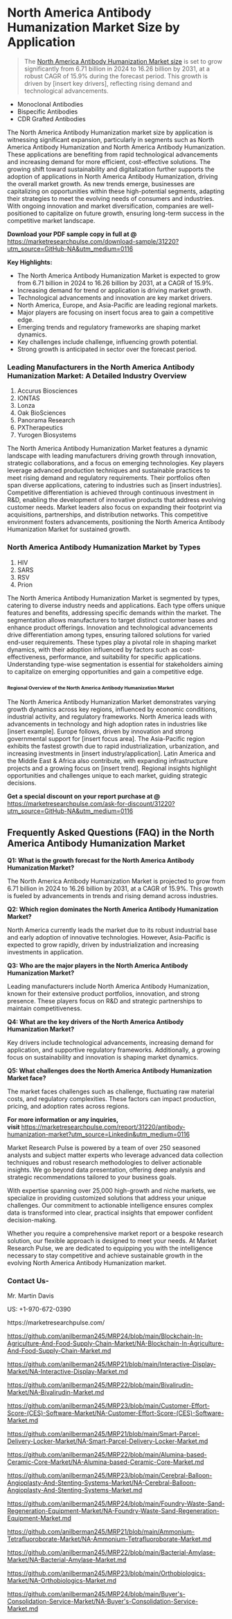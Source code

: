 <h1>North America Antibody Humanization Market&nbsp;Size by Application</h1><blockquote><p>The <a href="https://marketresearchpulse.com/download-sample/31220?utm_source=GitHub-NA&amp;utm_medium=0116">North America Antibody Humanization Market size</a> is set to grow significantly from 6.71 billion in 2024 to 16.26 billion by 2031, at a robust CAGR of 15.9% during the forecast period. This growth is driven by [insert key drivers], reflecting rising demand and technological advancements.</p></blockquote><ul><li>Monoclonal Antibodies <li> Bispecific Antibodies <li> CDR Grafted Antibodies</li></ul><p>The North America Antibody Humanization market size by application is witnessing significant expansion, particularly in segments such as North America Antibody Humanization and North America Antibody Humanization. These applications are benefiting from rapid technological advancements and increasing demand for more efficient, cost-effective solutions. The growing shift toward sustainability and digitalization further supports the adoption of applications in North America Antibody Humanization, driving the overall market growth. As new trends emerge, businesses are capitalizing on opportunities within these high-potential segments, adapting their strategies to meet the evolving needs of consumers and industries. With ongoing innovation and market diversification, companies are well-positioned to capitalize on future growth, ensuring long-term success in the competitive market landscape.</p><p><strong>Download your PDF sample copy in full at @ </strong><a href="https://marketresearchpulse.com/download-sample/31220?utm_source=GitHub-NA&amp;utm_medium=0116">https://marketresearchpulse.com/download-sample/31220?utm_source=GitHub-NA&amp;utm_medium=0116</a></p><p><strong>Key Highlights: </strong></p><ul><li>The North America Antibody Humanization Market is expected to grow from 6.71 billion in 2024 to 16.26 billion by 2031, at a CAGR of 15.9%.</li><li>Increasing demand for trend or application is driving market growth.</li><li>Technological advancements and innovation are key market drivers.</li><li>North America, Europe, and Asia-Pacific are leading regional markets.</li><li>Major players are focusing on insert focus area to gain a competitive edge.</li><li>Emerging trends and regulatory frameworks are shaping market dynamics.</li><li>Key challenges include challenge, influencing growth potential.</li><li>Strong growth is anticipated in sector over the forecast period.</li></ul><h3>Leading Manufacturers in the North America Antibody Humanization Market: A Detailed Industry Overview</h3><ol><li>Accurus Biosciences</li><li>IONTAS</li><li>Lonza</li><li>Oak BioSciences</li><li>Panorama Research</li><li>PXTherapeutics</li><li>Yurogen Biosystems</li></ol><div class="flex max-w-full flex-col flex-grow"><div class="min-h-8 text-message flex w-full flex-col items-end gap-2 whitespace-normal break-words [.text-message+&amp;]:mt-5" dir="auto" data-message-author-role="assistant" data-message-id="fd8432e4-4910-450d-b182-61b7bfb0a01f" data-message-model-slug="gpt-4o"><div class="flex w-full flex-col gap-1 empty:hidden first:pt-[3px]"><div class="markdown prose w-full break-words dark:prose-invert light"><p>The North America Antibody Humanization Market features a dynamic landscape with leading manufacturers driving growth through innovation, strategic collaborations, and a focus on emerging technologies. Key players leverage advanced production techniques and sustainable practices to meet rising demand and regulatory requirements. Their portfolios often span diverse applications, catering to industries such as [insert industries]. Competitive differentiation is achieved through continuous investment in R&amp;D, enabling the development of innovative products that address evolving customer needs. Market leaders also focus on expanding their footprint via acquisitions, partnerships, and distribution networks. This competitive environment fosters advancements, positioning the North America Antibody Humanization Market for sustained growth.</p></div></div></div></div><h3>North America Antibody Humanization Market by Types</h3><ol><li>HIV <li> SARS <li> RSV <li> Prion</li></ol><div class="flex max-w-full flex-col flex-grow"><div class="min-h-8 text-message flex w-full flex-col items-end gap-2 whitespace-normal break-words [.text-message+&amp;]:mt-5" dir="auto" data-message-author-role="assistant" data-message-id="084470be-0bb7-4664-bddf-5156b4f41249" data-message-model-slug="gpt-4o-mini"><div class="flex w-full flex-col gap-1 empty:hidden first:pt-[3px]"><div class="markdown prose w-full break-words dark:prose-invert light"><p>The North America Antibody Humanization Market is segmented by types, catering to diverse industry needs and applications. Each type offers unique features and benefits, addressing specific demands within the market. The segmentation allows manufacturers to target distinct customer bases and enhance product offerings. Innovation and technological advancements drive differentiation among types, ensuring tailored solutions for varied end-user requirements. These types play a pivotal role in shaping market dynamics, with their adoption influenced by factors such as cost-effectiveness, performance, and suitability for specific applications. Understanding type-wise segmentation is essential for stakeholders aiming to capitalize on emerging opportunities and gain a competitive edge.</p></div></div></div></div><h3><span style="font-size: 11px;">Regional Overview of the North America Antibody Humanization Market</span></h3><div class="flex max-w-full flex-col flex-grow"><div class="min-h-8 text-message flex w-full flex-col items-end gap-2 whitespace-normal break-words [.text-message+&amp;]:mt-5" dir="auto" data-message-author-role="assistant" data-message-id="e9038762-ce64-4e30-91c9-9bd413514231" data-message-model-slug="gpt-4o-mini"><div class="flex w-full flex-col gap-1 empty:hidden first:pt-[3px]"><div class="markdown prose w-full break-words dark:prose-invert light"><p>The North America Antibody Humanization Market demonstrates varying growth dynamics across key regions, influenced by economic conditions, industrial activity, and regulatory frameworks. North America leads with advancements in technology and high adoption rates in industries like [insert example]. Europe follows, driven by innovation and strong governmental support for [insert focus area]. The Asia-Pacific region exhibits the fastest growth due to rapid industrialization, urbanization, and increasing investments in [insert industry/application]. Latin America and the Middle East &amp; Africa also contribute, with expanding infrastructure projects and a growing focus on [insert trend]. Regional insights highlight opportunities and challenges unique to each market, guiding strategic decisions.</p></div></div></div></div><p><strong>Get a special discount on your report purchase at @ </strong><a href="https://marketresearchpulse.com/ask-for-discount/31220?utm_source=GitHub-NA&amp;utm_medium=0116">https://marketresearchpulse.com/ask-for-discount/31220?utm_source=GitHub-NA&amp;utm_medium=0116</a></p><h2>Frequently Asked Questions (FAQ) in the North America Antibody Humanization Market</h2><p><strong>Q1: What is the growth forecast for the North America Antibody Humanization Market?</strong></p><p>The North America Antibody Humanization Market is projected to grow from 6.71 billion in 2024 to 16.26 billion by 2031, at a CAGR of 15.9%. This growth is fueled by advancements in trends and rising demand across industries.</p><p><strong>Q2: Which region dominates the North America Antibody Humanization Market?</strong></p><p>North America currently leads the market due to its robust industrial base and early adoption of innovative technologies. However, Asia-Pacific is expected to grow rapidly, driven by industrialization and increasing investments in application.</p><p><strong>Q3: Who are the major players in the North America Antibody Humanization Market?</strong></p><p>Leading manufacturers include North America Antibody Humanization, known for their extensive product portfolios, innovation, and strong presence. These players focus on R&amp;D and strategic partnerships to maintain competitiveness.</p><p><strong>Q4: What are the key drivers of the North America Antibody Humanization Market?</strong></p><p>Key drivers include technological advancements, increasing demand for application, and supportive regulatory frameworks. Additionally, a growing focus on sustainability and innovation is shaping market dynamics.</p><p><strong>Q5: What challenges does the North America Antibody Humanization Market face?</strong></p><p>The market faces challenges such as challenge, fluctuating raw material costs, and regulatory complexities. These factors can impact production, pricing, and adoption rates across regions.</p><p><strong>For more information or any inquiries, visit&nbsp;</strong><a href="https://marketresearchpulse.com/report/31220/antibody-humanization-market?utm_source=Linkedin&utm_medium=0116">https://marketresearchpulse.com/report/31220/antibody-humanization-market?utm_source=Linkedin&utm_medium=0116</a></p><p>Market Research Pulse is powered by a team of over 250 seasoned analysts and subject matter experts who leverage advanced data collection techniques and robust research methodologies to deliver actionable insights. We go beyond data presentation, offering deep analysis and strategic recommendations tailored to your business goals.</p><p>With expertise spanning over 25,000 high-growth and niche markets, we specialize in providing customized solutions that address your unique challenges. Our commitment to actionable intelligence ensures complex data is transformed into clear, practical insights that empower confident decision-making.</p><p>Whether you require a comprehensive market report or a bespoke research solution, our flexible approach is designed to meet your needs. At Market Research Pulse, we are dedicated to equipping you with the intelligence necessary to stay competitive and achieve sustainable growth in the evolving North America Antibody Humanization market.</p><h3><strong>Contact Us-</strong></h3><p>Mr. Martin Davis</p><p>US: +1-970-672-0390</p><p>https://marketresearchpulse.com/</p><p><a href="https://github.com/anilberman245/MRP24/blob/main/Blockchain-In-Agriculture-And-Food-Supply-Chain-Market/NA-Blockchain-In-Agriculture-And-Food-Supply-Chain-Market.md">https://github.com/anilberman245/MRP24/blob/main/Blockchain-In-Agriculture-And-Food-Supply-Chain-Market/NA-Blockchain-In-Agriculture-And-Food-Supply-Chain-Market.md</a></p><p><a href="https://github.com/anilberman245/MRP21/blob/main/Interactive-Display-Market/NA-Interactive-Display-Market.md">https://github.com/anilberman245/MRP21/blob/main/Interactive-Display-Market/NA-Interactive-Display-Market.md</a></p><p><a href="https://github.com/anilberman245/MRP22/blob/main/Bivalirudin-Market/NA-Bivalirudin-Market.md">https://github.com/anilberman245/MRP22/blob/main/Bivalirudin-Market/NA-Bivalirudin-Market.md</a></p><p><a href="https://github.com/anilberman245/MRP23/blob/main/Customer-Effort-Score-(CES)-Software-Market/NA-Customer-Effort-Score-(CES)-Software-Market.md">https://github.com/anilberman245/MRP23/blob/main/Customer-Effort-Score-(CES)-Software-Market/NA-Customer-Effort-Score-(CES)-Software-Market.md</a></p><p><a href="https://github.com/anilberman245/MRP21/blob/main/Smart-Parcel-Delivery-Locker-Market/NA-Smart-Parcel-Delivery-Locker-Market.md">https://github.com/anilberman245/MRP21/blob/main/Smart-Parcel-Delivery-Locker-Market/NA-Smart-Parcel-Delivery-Locker-Market.md</a></p><p><a href="https://github.com/anilberman245/MRP22/blob/main/Alumina-based-Ceramic-Core-Market/NA-Alumina-based-Ceramic-Core-Market.md">https://github.com/anilberman245/MRP22/blob/main/Alumina-based-Ceramic-Core-Market/NA-Alumina-based-Ceramic-Core-Market.md</a></p><p><a href="https://github.com/anilberman245/MRP23/blob/main/Cerebral-Balloon-Angioplasty-And-Stenting-Systems-Market/NA-Cerebral-Balloon-Angioplasty-And-Stenting-Systems-Market.md">https://github.com/anilberman245/MRP23/blob/main/Cerebral-Balloon-Angioplasty-And-Stenting-Systems-Market/NA-Cerebral-Balloon-Angioplasty-And-Stenting-Systems-Market.md</a></p><p><a href="https://github.com/anilberman245/MRP24/blob/main/Foundry-Waste-Sand-Regeneration-Equipment-Market/NA-Foundry-Waste-Sand-Regeneration-Equipment-Market.md">https://github.com/anilberman245/MRP24/blob/main/Foundry-Waste-Sand-Regeneration-Equipment-Market/NA-Foundry-Waste-Sand-Regeneration-Equipment-Market.md</a></p><p><a href="https://github.com/anilberman245/MRP21/blob/main/Ammonium-Tetrafluoroborate-Market/NA-Ammonium-Tetrafluoroborate-Market.md">https://github.com/anilberman245/MRP21/blob/main/Ammonium-Tetrafluoroborate-Market/NA-Ammonium-Tetrafluoroborate-Market.md</a></p><p><a href="https://github.com/anilberman245/MRP22/blob/main/Bacterial-Amylase-Market/NA-Bacterial-Amylase-Market.md">https://github.com/anilberman245/MRP22/blob/main/Bacterial-Amylase-Market/NA-Bacterial-Amylase-Market.md</a></p><p><a href="https://github.com/anilberman245/MRP23/blob/main/Orthobiologics-Market/NA-Orthobiologics-Market.md">https://github.com/anilberman245/MRP23/blob/main/Orthobiologics-Market/NA-Orthobiologics-Market.md</a></p><p><a href="https://github.com/anilberman245/MRP24/blob/main/Buyer's-Consolidation-Service-Market/NA-Buyer's-Consolidation-Service-Market.md">https://github.com/anilberman245/MRP24/blob/main/Buyer's-Consolidation-Service-Market/NA-Buyer's-Consolidation-Service-Market.md</a></p>
